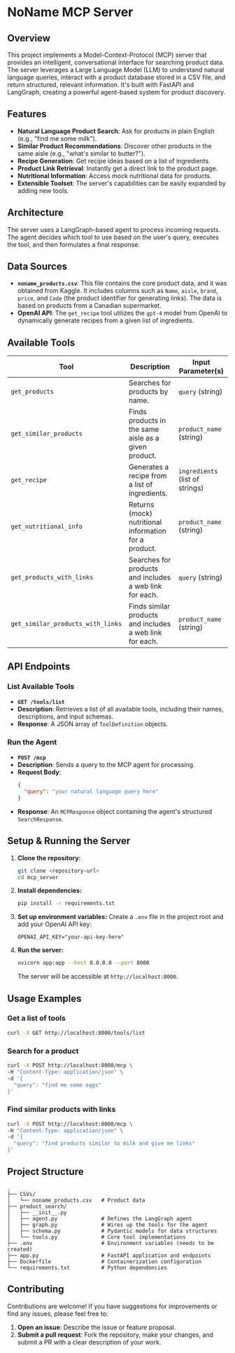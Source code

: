 # NoName MCP Server

## Overview

This project implements a Model-Context-Protocol (MCP) server that provides an intelligent, conversational interface for searching product data. The server leverages a Large Language Model (LLM) to understand natural language queries, interact with a product database stored in a CSV file, and return structured, relevant information. It's built with FastAPI and LangGraph, creating a powerful agent-based system for product discovery.

## Features

*   **Natural Language Product Search**: Ask for products in plain English (e.g., "find me some milk").
*   **Similar Product Recommendations**: Discover other products in the same aisle (e.g., "what's similar to butter?").
*   **Recipe Generation**: Get recipe ideas based on a list of ingredients.
*   **Product Link Retrieval**: Instantly get a direct link to the product page.
*   **Nutritional Information**: Access mock nutritional data for products.
*   **Extensible Toolset**: The server's capabilities can be easily expanded by adding new tools.

## Architecture

The server uses a LangGraph-based agent to process incoming requests. The agent decides which tool to use based on the user's query, executes the tool, and then formulates a final response.

## Data Sources

*   **`noname_products.csv`**: This file contains the core product data, and it was obtained from Kaggle. It includes columns such as `Name`, `aisle`, `brand`, `price`, and `Code` (the product identifier for generating links). The data is based on products from a Canadian supermarket.
*   **OpenAI API**: The `get_recipe` tool utilizes the `gpt-4` model from OpenAI to dynamically generate recipes from a given list of ingredients.

## Available Tools

| Tool                                | Description                                                              | Input Parameter(s) |
| ----------------------------------- | ------------------------------------------------------------------------ | ------------------ |
| `get_products`                      | Searches for products by name.                                           | `query` (string)   |
| `get_similar_products`              | Finds products in the same aisle as a given product.                     | `product_name` (string) |
| `get_recipe`                        | Generates a recipe from a list of ingredients.                           | `ingredients` (list of strings) |
| `get_nutritional_info`              | Returns (mock) nutritional information for a product.                    | `product_name` (string) |
| `get_products_with_links`           | Searches for products and includes a web link for each.                  | `query` (string)   |
| `get_similar_products_with_links`   | Finds similar products and includes a web link for each.                 | `product_name` (string) |

## API Endpoints

### List Available Tools

*   **`GET /tools/list`**
*   **Description**: Retrieves a list of all available tools, including their names, descriptions, and input schemas.
*   **Response**: A JSON array of `ToolDefinition` objects.

### Run the Agent

*   **`POST /mcp`**
*   **Description**: Sends a query to the MCP agent for processing.
*   **Request Body**:
    ```json
    {
      "query": "your natural language query here"
    }
    ```
*   **Response**: An `MCPResponse` object containing the agent's structured `SearchResponse`.

## Setup & Running the Server

1.  **Clone the repository:**
    ```bash
    git clone <repository-url>
    cd mcp_server
    ```

2.  **Install dependencies:**
    ```bash
    pip install -r requirements.txt
    ```

3.  **Set up environment variables:**
    Create a `.env` file in the project root and add your OpenAI API key:
    ```
    OPENAI_API_KEY="your-api-key-here"
    ```

4.  **Run the server:**
    ```bash
    uvicorn app:app --host 0.0.0.0 --port 8000
    ```
    The server will be accessible at `http://localhost:8000`.

## Usage Examples

### Get a list of tools

```bash
curl -X GET http://localhost:8000/tools/list
```

### Search for a product

```bash
curl -X POST http://localhost:8000/mcp \
-H "Content-Type: application/json" \
-d '{
  "query": "find me some eggs"
}'
```

### Find similar products with links

```bash
curl -X POST http://localhost:8000/mcp \
-H "Content-Type: application/json" \
-d '{
  "query": "find products similar to milk and give me links"
}'
```

## Project Structure

```
.
├── CSVs/
│   └── noname_products.csv   # Product data
├── product_search/
│   ├── __init__.py
│   ├── agent.py              # Defines the LangGraph agent
│   ├── graph.py              # Wires up the tools for the agent
│   ├── schema.py             # Pydantic models for data structures
│   └── tools.py              # Core tool implementations
├── .env                      # Environment variables (needs to be created)
├── app.py                    # FastAPI application and endpoints
├── Dockerfile                # Containerization configuration
└── requirements.txt          # Python dependencies
```

## Contributing

Contributions are welcome! If you have suggestions for improvements or find any issues, please feel free to:

1.  **Open an issue**: Describe the issue or feature proposal.
2.  **Submit a pull request**: Fork the repository, make your changes, and submit a PR with a clear description of your work.
